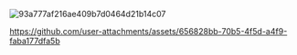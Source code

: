 ![93a777af216ae409b7d0464d21b14c07](https://github.com/user-attachments/assets/d92bac11-2950-4a63-9495-91b723a942d1)

https://github.com/user-attachments/assets/656828bb-70b5-4f5d-a4f9-faba177dfa5b

